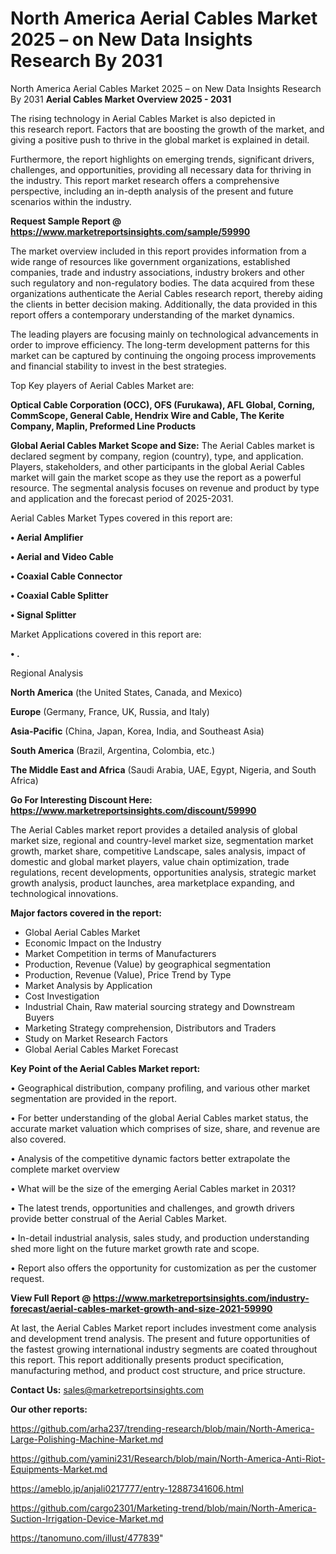 # North America Aerial Cables Market 2025 – on New Data Insights Research By 2031
North America Aerial Cables Market 2025 – on New Data Insights Research By 2031
<Strong> Aerial Cables Market Overview 2025 - 2031</strong>

The rising technology in Aerial Cables Market is also depicted in this research report. Factors that are boosting the growth of the market, and giving a positive push to thrive in the global market is explained in detail.

Furthermore, the report highlights on emerging trends, significant drivers, challenges, and opportunities, providing all necessary data for thriving in the industry. This report market research offers a comprehensive perspective, including an in-depth analysis of the present and future scenarios within the industry.

<strong>Request Sample Report @ <a href=https://www.marketreportsinsights.com/sample/59990>https://www.marketreportsinsights.com/sample/59990</a></strong>

The market overview included in this report provides information from a wide range of resources like government organizations, established companies, trade and industry associations, industry brokers and other such regulatory and non-regulatory bodies. The data acquired from these organizations authenticate the Aerial Cables research report, thereby aiding the clients in better decision making. Additionally, the data provided in this report offers a contemporary understanding of the market dynamics.

The leading players are focusing mainly on technological advancements in order to improve efficiency. The long-term development patterns for this market can be captured by continuing the ongoing process improvements and financial stability to invest in the best strategies.

Top Key players of Aerial Cables Market are:

<strong>Optical Cable Corporation (OCC), OFS (Furukawa), AFL Global, Corning, CommScope, General Cable, Hendrix Wire and Cable, The Kerite Company, Maplin, Preformed Line Products</strong>

<strong><b>Global Aerial Cables Market Scope and Size:</b></strong>
The Aerial Cables market is declared segment by company, region (country), type, and application. Players, stakeholders, and other participants in the global Aerial Cables market will gain the market scope as they use the report as a powerful resource. The segmental analysis focuses on revenue and product by type and application and the forecast period of 2025-2031.

Aerial Cables Market Types covered in this report are:

<strong>• Aerial Amplifier

• Aerial and Video Cable

• Coaxial Cable Connector

• Coaxial Cable Splitter

• Signal Splitter</strong>

Market Applications covered in this report are:

<strong>• .</strong> 

Regional Analysis

<strong>North America</strong> (the United States, Canada, and Mexico)

<strong>Europe</strong> (Germany, France, UK, Russia, and Italy)

<strong>Asia-Pacific</strong> (China, Japan, Korea, India, and Southeast Asia)

<strong>South America</strong> (Brazil, Argentina, Colombia, etc.)

<strong>The Middle East and Africa</strong> (Saudi Arabia, UAE, Egypt, Nigeria, and South Africa)

<strong>Go For Interesting Discount Here: <a href=https://www.marketreportsinsights.com/discount/59990>https://www.marketreportsinsights.com/discount/59990</a></strong>

The Aerial Cables market report provides a detailed analysis of global market size, regional and country-level market size, segmentation market growth, market share, competitive Landscape, sales analysis, impact of domestic and global market players, value chain optimization, trade regulations, recent developments, opportunities analysis, strategic market growth analysis, product launches, area marketplace expanding, and technological innovations.

<strong><b>Major factors covered in the report:</b></strong>
<ul>
  <li>Global Aerial Cables Market </li>
  <li>Economic Impact on the Industry</li>
  <li>Market Competition in terms of Manufacturers</li>
  <li>Production, Revenue (Value) by geographical segmentation</li>
  <li>Production, Revenue (Value), Price Trend by Type</li>
  <li>Market Analysis by Application</li>
  <li>Cost Investigation</li>
  <li>Industrial Chain, Raw material sourcing strategy and Downstream Buyers</li>
  <li>Marketing Strategy comprehension, Distributors and Traders</li>
  <li>Study on Market Research Factors</li>
  <li>Global Aerial Cables Market Forecast</li>
</ul>

<strong><b>Key Point of the Aerial Cables Market report:</b></strong>

• Geographical distribution, company profiling, and various other market segmentation are provided in the report.

• For better understanding of the global Aerial Cables market status, the accurate market valuation which comprises of size, share, and revenue are also covered.

• Analysis of the competitive dynamic factors better extrapolate the complete market overview

• What will be the size of the emerging Aerial Cables market in 2031?

• The latest trends, opportunities and challenges, and growth drivers provide better construal of the Aerial Cables Market.

• In-detail industrial analysis, sales study, and production understanding shed more light on the future market growth rate and scope.

• Report also offers the opportunity for customization as per the customer request.

<strong><b>View Full Report @ <a href=https://www.marketreportsinsights.com/industry-forecast/aerial-cables-market-growth-and-size-2021-59990>https://www.marketreportsinsights.com/industry-forecast/aerial-cables-market-growth-and-size-2021-59990</a></b></strong>


At last, the Aerial Cables Market report includes investment come analysis and development trend analysis. The present and future opportunities of the fastest growing international industry segments are coated throughout this report. This report additionally presents product specification, manufacturing method, and product cost structure, and price structure.

<strong>Contact Us:</strong>
sales@marketreportsinsights.com

<strong>Our other reports:</strong>

<a href=https://github.com/arha237/trending-research/blob/main/North-America-Large-Polishing-Machine-Market.md>https://github.com/arha237/trending-research/blob/main/North-America-Large-Polishing-Machine-Market.md</a>

<a href=https://github.com/yamini231/Research/blob/main/North-America-Anti-Riot-Equipments-Market.md>https://github.com/yamini231/Research/blob/main/North-America-Anti-Riot-Equipments-Market.md</a>

<a href=https://ameblo.jp/anjali0217777/entry-12887341606.html>https://ameblo.jp/anjali0217777/entry-12887341606.html</a>

<a href=https://github.com/cargo2301/Marketing-trend/blob/main/North-America-Suction-Irrigation-Device-Market.md>https://github.com/cargo2301/Marketing-trend/blob/main/North-America-Suction-Irrigation-Device-Market.md</a>

<a href=https://tanomuno.com/illust/477839>https://tanomuno.com/illust/477839</a>"
